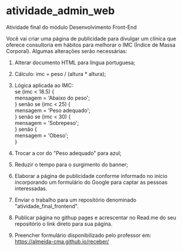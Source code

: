 # atividade_admin_web
Atividade final do módulo Desenvolvimento Front-End

Você vai criar uma página de publicidade para divulgar um clínica que oferece consultoria em hábitos para melhorar o IMC (Índice de Massa Corporal). Algumas alterações serão necessárias:
1) Alterar documento HTML para língua portuguesa;
2) Cálculo: imc = peso / (altura * altura);
3) Lógica aplicada ao IMC: <br>
 se (imc < 18.5) { <br>
            mensagem = 'Abaixo do peso'; <br>
        } senão se (imc < 25) { <br>
            mensagem = 'Peso adequado'; <br>
        } senão se  (imc < 30) { <br>
            mensagem = 'Sobrepeso'; <br>
        } senão { <br>
            mensagem = 'Obeso'; <br>
        } <br>

4) Trocar a cor do "Peso adequado" para azul;
5) Reduzir o tempo para o surgimento do banner;
6) Elaborar a página de publicidade conforme informado no início incorporando um formulário do Google para captar as pessoas interessadas.
7) Enviar o trabalho para um repositório denominado "atividade_final_frontend".
8) Publicar página no githup pages e acrescentar no Read.me do seu repositório o link direto para sua página.
9) Preencher formulário disponibilizado pelo professor em: https://almeida-cma.github.io/receber/
    
